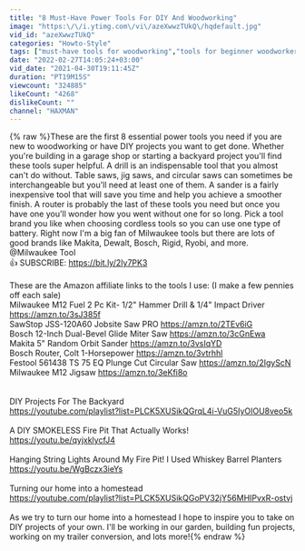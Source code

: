 ```yaml
---
title: "8 Must-Have Power Tools For DIY And Woodworking"
image: "https:\/\/i.ytimg.com\/vi\/azeXwwzTUkQ\/hqdefault.jpg"
vid_id: "azeXwwzTUkQ"
categories: "Howto-Style"
tags: ["must-have tools for woodworking","tools for beginner woodworkers","essential tools"]
date: "2022-02-27T14:05:24+03:00"
vid_date: "2021-04-30T19:11:45Z"
duration: "PT19M15S"
viewcount: "324885"
likeCount: "4268"
dislikeCount: ""
channel: "HAXMAN"
---
```

{% raw %}These are the first 8 essential power tools you need if you are new to woodworking or have DIY projects you want to get done. Whether you're building in a garage shop or starting a backyard project you'll find these tools super helpful. A drill is an indispensable tool that you almost can't do without. Table saws, jig saws, and circular saws can sometimes be interchangeable but you'll need at least one of them. A sander is a fairly inexpensive tool that will save you time and help you achieve a smoother finish. A router is probably the last of these tools you need but once you have one you'll wonder how you went without one for so long. Pick a tool brand you like when choosing cordless tools so you can use one type of battery. Right now I'm a big fan of Milwaukee tools but there are lots of good brands like Makita, Dewalt, Bosch, Rigid, Ryobi, and more.<br />@Milwaukee Tool <br />👍 SUBSCRIBE: <a rel="nofollow" target="blank" href="https://bit.ly/2Iy7PK3">https://bit.ly/2Iy7PK3</a><br /><br />These are the Amazon affiliate links to the tools I use: (I make a few pennies off each sale)<br />Milwaukee M12 Fuel 2 Pc Kit- 1/2&quot; Hammer Drill &amp; 1/4&quot; Impact Driver  <a rel="nofollow" target="blank" href="https://amzn.to/3sJ385f">https://amzn.to/3sJ385f</a><br />SawStop JSS-120A60 Jobsite Saw PRO   <a rel="nofollow" target="blank" href="https://amzn.to/2TEv6iG">https://amzn.to/2TEv6iG</a><br />Bosch 12-Inch Dual-Bevel Glide Miter Saw   <a rel="nofollow" target="blank" href="https://amzn.to/3cGnEwa">https://amzn.to/3cGnEwa</a><br />Makita 5&quot; Random Orbit Sander   <a rel="nofollow" target="blank" href="https://amzn.to/3vsIqYD">https://amzn.to/3vsIqYD</a><br />Bosch Router, Colt 1-Horsepower    <a rel="nofollow" target="blank" href="https://amzn.to/3vtrhhl">https://amzn.to/3vtrhhl</a><br />Festool 561438 TS 75 EQ Plunge Cut Circular Saw   <a rel="nofollow" target="blank" href="https://amzn.to/2IgyScN">https://amzn.to/2IgyScN</a><br />Milwaukee M12 Jigsaw   <a rel="nofollow" target="blank" href="https://amzn.to/3eKfi8o">https://amzn.to/3eKfi8o</a><br /><br /><br />DIY Projects For The Backyard <br /><a rel="nofollow" target="blank" href="https://youtube.com/playlist?list=PLCK5XUSikQGrqL4i-VuG5IyOIOU8veo5k">https://youtube.com/playlist?list=PLCK5XUSikQGrqL4i-VuG5IyOIOU8veo5k</a><br /><br />A DIY SMOKELESS Fire Pit That Actually Works!<br /><a rel="nofollow" target="blank" href="https://youtu.be/qyjxklycfJ4">https://youtu.be/qyjxklycfJ4</a><br /><br />Hanging String Lights Around My Fire Pit! I Used Whiskey Barrel Planters<br /><a rel="nofollow" target="blank" href="https://youtu.be/WgBczx3ieYs">https://youtu.be/WgBczx3ieYs</a><br /><br />Turning our home into a homestead<br /><a rel="nofollow" target="blank" href="https://youtube.com/playlist?list=PLCK5XUSikQGoPV32jY56MHIPvxR-ostvj">https://youtube.com/playlist?list=PLCK5XUSikQGoPV32jY56MHIPvxR-ostvj</a><br /><br />As we try to turn our home into a homestead I hope to inspire you to take on DIY projects of your own. I'll be working in our garden, building fun projects, working on my trailer conversion, and lots more!{% endraw %}
